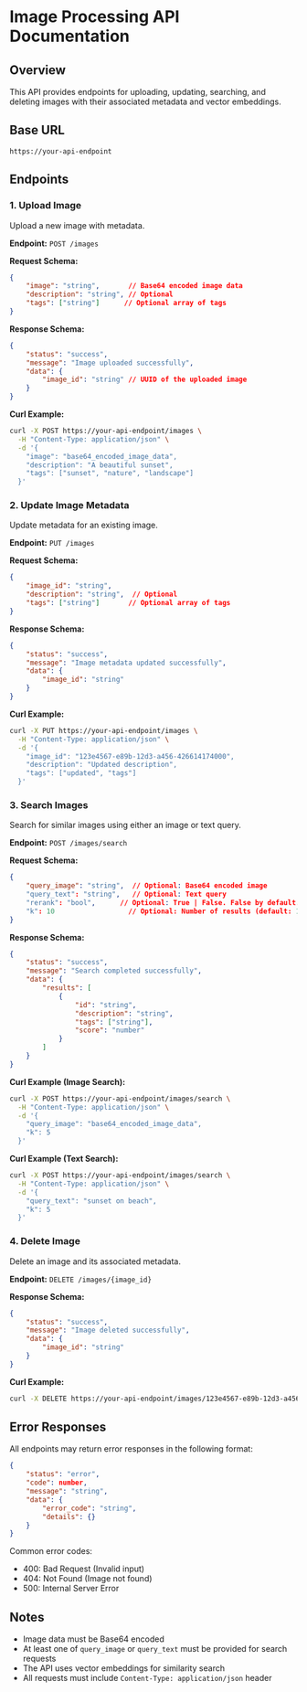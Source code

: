 # Image Processing API Documentation

## Overview

This API provides endpoints for uploading, updating, searching, and deleting images with their associated metadata and vector embeddings.

## Base URL

`https://your-api-endpoint`

## Endpoints

### 1. Upload Image

Upload a new image with metadata.

**Endpoint:** `POST /images`

**Request Schema:**

```json
{
    "image": "string",       // Base64 encoded image data
    "description": "string", // Optional
    "tags": ["string"]      // Optional array of tags
}
```

**Response Schema:**

```json
{
    "status": "success",
    "message": "Image uploaded successfully",
    "data": {
        "image_id": "string" // UUID of the uploaded image
    }
}
```

**Curl Example:**

```bash
curl -X POST https://your-api-endpoint/images \
  -H "Content-Type: application/json" \
  -d '{
    "image": "base64_encoded_image_data",
    "description": "A beautiful sunset",
    "tags": ["sunset", "nature", "landscape"]
  }'
```

### 2. Update Image Metadata

Update metadata for an existing image.

**Endpoint:** `PUT /images`

**Request Schema:**

```json
{
    "image_id": "string",
    "description": "string",  // Optional
    "tags": ["string"]       // Optional array of tags
}
```

**Response Schema:**

```json
{
    "status": "success",
    "message": "Image metadata updated successfully",
    "data": {
        "image_id": "string"
    }
}
```

**Curl Example:**

```bash
curl -X PUT https://your-api-endpoint/images \
  -H "Content-Type: application/json" \
  -d '{
    "image_id": "123e4567-e89b-12d3-a456-426614174000",
    "description": "Updated description",
    "tags": ["updated", "tags"]
  }'
```

### 3. Search Images

Search for similar images using either an image or text query.

**Endpoint:** `POST /images/search`

**Request Schema:**

```json
{
    "query_image": "string",  // Optional: Base64 encoded image
    "query_text": "string",   // Optional: Text query
    "rerank": "bool",      // Optional: True | False. False by default. If True then query_text must be provided.
    "k": 10                  // Optional: Number of results (default: 10)
}
```

**Response Schema:**

```json
{
    "status": "success",
    "message": "Search completed successfully",
    "data": {
        "results": [
            {
                "id": "string",
                "description": "string",
                "tags": ["string"],
                "score": "number"
            }
        ]
    }
}
```

**Curl Example (Image Search):**

```bash
curl -X POST https://your-api-endpoint/images/search \
  -H "Content-Type: application/json" \
  -d '{
    "query_image": "base64_encoded_image_data",
    "k": 5
  }'
```

**Curl Example (Text Search):**

```bash
curl -X POST https://your-api-endpoint/images/search \
  -H "Content-Type: application/json" \
  -d '{
    "query_text": "sunset on beach",
    "k": 5
  }'
```

### 4. Delete Image

Delete an image and its associated metadata.

**Endpoint:** `DELETE /images/{image_id}`

**Response Schema:**

```json
{
    "status": "success",
    "message": "Image deleted successfully",
    "data": {
        "image_id": "string"
    }
}
```

**Curl Example:**

```bash
curl -X DELETE https://your-api-endpoint/images/123e4567-e89b-12d3-a456-426614174000
```

## Error Responses

All endpoints may return error responses in the following format:

```json
{
    "status": "error",
    "code": number,
    "message": "string",
    "data": {
        "error_code": "string",
        "details": {}
    }
}
```

Common error codes:

* 400: Bad Request (Invalid input)
* 404: Not Found (Image not found)
* 500: Internal Server Error

## Notes

* Image data must be Base64 encoded
* At least one of `query_image` or `query_text` must be provided for search requests
* The API uses vector embeddings for similarity search
* All requests must include `Content-Type: application/json` header
